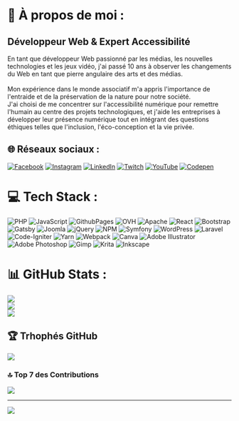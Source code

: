 # 💫 À propos de moi :
## Développeur Web & Expert Accessibilité
En tant que développeur Web passionné par les médias, les nouvelles technologies et les jeux vidéo, j'ai passé 10 ans à observer les changements du Web en tant que pierre angulaire des arts et des médias.<br><br>Mon expérience dans le monde associatif m'a appris l'importance de l'entraide et de la préservation de la nature pour notre société.<br>J'ai choisi de me concentrer sur l'accessibilité numérique pour remettre l'humain au centre des projets technologiques, et j'aide les entreprises à développer leur présence numérique tout en intégrant des questions éthiques telles que l'inclusion, l'éco-conception et la vie privée.<br>

## 🌐 Réseaux sociaux :
[![Facebook](https://img.shields.io/badge/Facebook-%231877F2.svg?logo=Facebook&logoColor=white)](https://facebook.com/alexandre.achain) [![Instagram](https://img.shields.io/badge/Instagram-%23E4405F.svg?logo=Instagram&logoColor=white)](https://instagram.com/alexh1n1) [![LinkedIn](https://img.shields.io/badge/LinkedIn-%230077B5.svg?logo=linkedin&logoColor=white)](https://linkedin.com/in/alexandre.achain) [![Twitch](https://img.shields.io/badge/Twitch-%239146FF.svg?logo=Twitch&logoColor=white)](https://twitch.tv/weizu) [![YouTube](https://img.shields.io/badge/YouTube-%23FF0000.svg?logo=YouTube&logoColor=white)](https://youtube.com/@UCzq7g8w46S6ogeRxpDYNaoA) [![Codepen](https://img.shields.io/badge/Codepen-000000?style=for-the-badge&logo=codepen&logoColor=white)](https://codepen.io/Weizu) 

# 💻 Tech Stack :
![PHP](https://img.shields.io/badge/php-%23777BB4.svg?style=flat-square&logo=php&logoColor=white) ![JavaScript](https://img.shields.io/badge/javascript-%23323330.svg?style=flat-square&logo=javascript&logoColor=%23F7DF1E) ![GithubPages](https://img.shields.io/badge/github%20pages-121013?style=flat-square&logo=github&logoColor=white) ![OVH](https://img.shields.io/badge/ovh-%23123F6D.svg?style=flat-square&logo=ovh&logoColor=#123F6D) ![Apache](https://img.shields.io/badge/apache-%23D42029.svg?style=flat-square&logo=apache&logoColor=white) ![React](https://img.shields.io/badge/react-%2320232a.svg?style=flat-square&logo=react&logoColor=%2361DAFB) ![Bootstrap](https://img.shields.io/badge/bootstrap-%238511FA.svg?style=flat-square&logo=bootstrap&logoColor=white) ![Gatsby](https://img.shields.io/badge/Gatsby-%23663399.svg?style=flat-square&logo=gatsby&logoColor=white) ![Joomla](https://img.shields.io/badge/joomla-%235091CD.svg?style=flat-square&logo=joomla&logoColor=white) ![jQuery](https://img.shields.io/badge/jquery-%230769AD.svg?style=flat-square&logo=jquery&logoColor=white) ![NPM](https://img.shields.io/badge/NPM-%23CB3837.svg?style=flat-square&logo=npm&logoColor=white) ![Symfony](https://img.shields.io/badge/symfony-%23000000.svg?style=flat-square&logo=symfony&logoColor=white) ![WordPress](https://img.shields.io/badge/WordPress-%23117AC9.svg?style=flat-square&logo=WordPress&logoColor=white) ![Laravel](https://img.shields.io/badge/laravel-%23FF2D20.svg?style=flat-square&logo=laravel&logoColor=white) ![Code-Igniter](https://img.shields.io/badge/CodeIgniter-%23EF4223.svg?style=flat-square&logo=codeIgniter&logoColor=white) ![Yarn](https://img.shields.io/badge/yarn-%232C8EBB.svg?style=flat-square&logo=yarn&logoColor=white) ![Webpack](https://img.shields.io/badge/webpack-%238DD6F9.svg?style=flat-square&logo=webpack&logoColor=black) ![Canva](https://img.shields.io/badge/Canva-%2300C4CC.svg?style=flat-square&logo=Canva&logoColor=white) ![Adobe Illustrator](https://img.shields.io/badge/adobe%20illustrator-%23FF9A00.svg?style=flat-square&logo=adobe%20illustrator&logoColor=white) ![Adobe Photoshop](https://img.shields.io/badge/adobe%20photoshop-%2331A8FF.svg?style=flat-square&logo=adobe%20photoshop&logoColor=white) ![Gimp](https://img.shields.io/badge/Gimp-657D8B?style=flat-square&logo=gimp&logoColor=FFFFFF) ![Krita](https://img.shields.io/badge/Krita-203759?style=flat-square&logo=krita&logoColor=EEF37B) ![Inkscape](https://img.shields.io/badge/Inkscape-e0e0e0?style=flat-square&logo=inkscape&logoColor=080A13)
# 📊 GitHub Stats :
![](https://github-readme-stats.vercel.app/api?username=Weizu&theme=vue-dark&hide_border=false&include_all_commits=false&count_private=false)<br/>
![](https://github-readme-streak-stats.herokuapp.com/?user=Weizu&theme=vue-dark&hide_border=false)<br/>
![](https://github-readme-stats.vercel.app/api/top-langs/?username=Weizu&theme=vue-dark&hide_border=false&include_all_commits=false&count_private=false&layout=compact)

## 🏆 Trhophés GitHub
![](https://github-profile-trophy.vercel.app/?username=Weizu&theme=radical&no-frame=false&no-bg=false&margin-w=4)

### 🔝 Top 7 des Contributions
![](https://github-contributor-stats.vercel.app/api?username=Weizu&limit=7&theme=vue-dark&combine_all_yearly_contributions=true)

---
[![](https://visitcount.itsvg.in/api?id=Weizu&icon=2&color=3)](https://visitcount.itsvg.in)

<!-- Proudly created with GPRM ( https://gprm.itsvg.in ) -->
